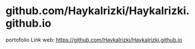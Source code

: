 # github.com/Haykalrizki/Haykalrizki.github.io

portofolio
Link web:
https://github.com/Haykalrizki/Haykalrizki.github.io
